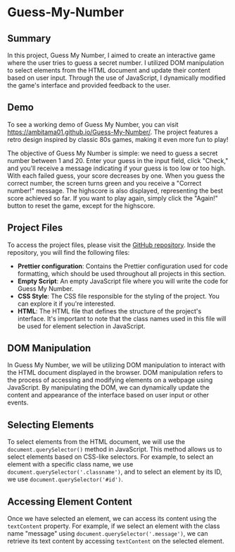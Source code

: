 # Guess-My-Number

## Summary
In this project, Guess My Number, I aimed to create an interactive game where the user tries to guess a secret number. I utilized DOM manipulation to select elements from the HTML document and update their content based on user input. Through the use of JavaScript, I dynamically modified the game's interface and provided feedback to the user.  

## Demo
To see a working demo of Guess My Number, you can visit https://ambitama01.github.io/Guess-My-Number/. The project features a retro design inspired by classic 80s games, making it even more fun to play!

The objective of Guess My Number is simple: we need to guess a secret number between 1 and 20. Enter your guess in the input field, click "Check," and you'll receive a message indicating if your guess is too low or too high. With each failed guess, your score decreases by one. When you guess the correct number, the screen turns green and you receive a "Correct number!" message. The highscore is also displayed, representing the best score achieved so far. If you want to play again, simply click the "Again!" button to reset the game, except for the highscore.

## Project Files
To access the project files, please visit the [GitHub repository](github-repository-link-goes-here). Inside the repository, you will find the following files:

- **Prettier configuration**: Contains the Prettier configuration used for code formatting, which should be used throughout all projects in this section.
- **Empty Script**: An empty JavaScript file where you will write the code for Guess My Number.
- **CSS Style**: The CSS file responsible for the styling of the project. You can explore it if you're interested.
- **HTML**: The HTML file that defines the structure of the project's interface. It's important to note that the class names used in this file will be used for element selection in JavaScript.

## DOM Manipulation
In Guess My Number, we will be utilizing DOM manipulation to interact with the HTML document displayed in the browser. DOM manipulation refers to the process of accessing and modifying elements on a webpage using JavaScript. By manipulating the DOM, we can dynamically update the content and appearance of the interface based on user input or other events.

## Selecting Elements
To select elements from the HTML document, we will use the `document.querySelector()` method in JavaScript. This method allows us to select elements based on CSS-like selectors. For example, to select an element with a specific class name, we use `document.querySelector('.classname')`, and to select an element by its ID, we use `document.querySelector('#id')`.

## Accessing Element Content
Once we have selected an element, we can access its content using the `textContent` property. For example, if we select an element with the class name "message" using `document.querySelector('.message')`, we can retrieve its text content by accessing `textContent` on the selected element.

